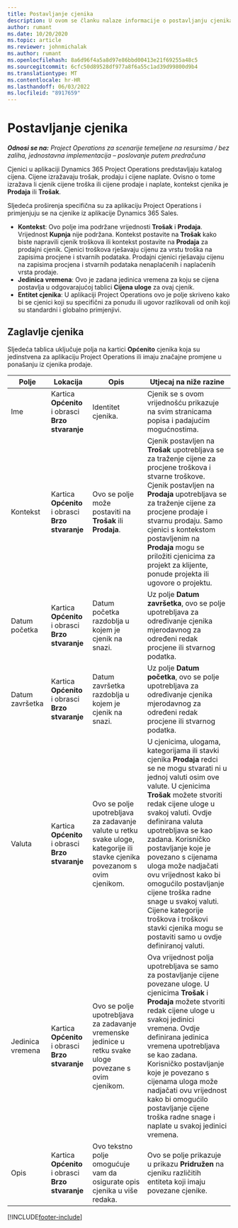 ```yaml
---
title: Postavljanje cjenika
description: U ovom se članku nalaze informacije o postavljanju cjenika troškova i prodaje.
author: rumant
ms.date: 10/20/2020
ms.topic: article
ms.reviewer: johnmichalak
ms.author: rumant
ms.openlocfilehash: 8a6d96f4a5a8d97e86bbd00413e21f69255a48c5
ms.sourcegitcommit: 6cfc50d89528df977a8f6a55c1ad39d99800d9b4
ms.translationtype: MT
ms.contentlocale: hr-HR
ms.lasthandoff: 06/03/2022
ms.locfileid: "8917659"
---
```

# <a name="set-up-price-lists"></a>Postavljanje cjenika

_**Odnosi se na:** Project Operations za scenarije temeljene na resursima / bez zaliha, jednostavna implementacija – poslovanje putem predračuna_

Cjenici u aplikaciji Dynamics 365 Project Operations predstavljaju katalog cijena. Cijene izražavaju trošak, prodaju i cijene naplate. Ovisno o tome izražava li cjenik cijene troška ili cijene prodaje i naplate, kontekst cjenika je **Prodaja** ili **Trošak**.

Sljedeća proširenja specifična su za aplikaciju Project Operations i primjenjuju se na cjenike iz aplikacije Dynamics 365 Sales.

- **Kontekst**: Ovo polje ima podržane vrijednosti **Trošak** i **Prodaja**. Vrijednost **Kupnja** nije podržana. Kontekst postavite na **Trošak** kako biste napravili cjenik troškova ili kontekst postavite na **Prodaja** za prodajni cjenik. Cjenici troškova rješavaju cijenu za vrstu troška na zapisima procjene i stvarnih podataka. Prodajni cjenici rješavaju cijenu na zapisima procjena i stvarnih podataka nenaplaćenih i naplaćenih vrsta prodaje.
- **Jedinica vremena**: Ovo je zadana jedinica vremena za koju se cijena postavlja u odgovarajućoj tablici **Cijena uloge** za ovaj cjenik.
- **Entitet cjenika**: U aplikaciji Project Operations ovo je polje skriveno kako bi se cjenici koji su specifični za ponudu ili ugovor razlikovali od onih koji su standardni i globalno primjenjivi.

## <a name="price-list-header"></a>Zaglavlje cjenika

Sljedeća tablica uključuje polja na kartici **Općenito** cjenika koja su jedinstvena za aplikaciju Project Operations ili imaju značajne promjene u ponašanju iz cjenika prodaje.

| Polje | Lokacija | Opis | Utjecaj na niže razine |
| --- | --- | --- | --- |
| Ime | Kartica **Općenito** i obrasci **Brzo stvaranje** | Identitet cjenika. | Cjenik se s ovom vrijednošću prikazuje na svim stranicama popisa i padajućim mogućnostima.|
| Kontekst | Kartica **Općenito** i obrasci **Brzo stvaranje** | Ovo se polje može postaviti na **Trošak** ili **Prodaja**. | Cjenik postavljen na **Trošak** upotrebljava se za traženje cijene za procjene troškova i stvarne troškove. Cjenik postavljen na **Prodaja** upotrebljava se za traženje cijene za procjene prodaje i stvarnu prodaju. Samo cjenici s kontekstom postavljenim na **Prodaja** mogu se priložiti cjenicima za projekt za klijente, ponude projekta ili ugovore o projektu. |
| Datum početka | Kartica **Općenito** i obrasci **Brzo stvaranje** | Datum početka razdoblja u kojem je cjenik na snazi. | Uz polje **Datum završetka**, ovo se polje upotrebljava za određivanje cjenika mjerodavnog za određeni redak procjene ili stvarnog podatka. |
| Datum završetka | Kartica **Općenito** i obrasci **Brzo stvaranje** | Datum završetka razdoblja u kojem je cjenik na snazi. | Uz polje **Datum početka**, ovo se polje upotrebljava za određivanje cjenika mjerodavnog za određeni redak procjene ili stvarnog podatka. |
| Valuta | Kartica **Općenito** i obrasci **Brzo stvaranje** | Ovo se polje upotrebljava za zadavanje valute u retku svake uloge, kategorije ili stavke cjenika povezanom s ovim cjenikom. | U cjenicima, ulogama, kategorijama ili stavki cjenika **Prodaja** redci se ne mogu stvarati ni u jednoj valuti osim ove valute. U cjenicima **Trošak** možete stvoriti redak cijene uloge u svakoj valuti. Ovdje definirana valuta upotrebljava se kao zadana. Korisničko postavljanje koje je povezano s cijenama uloga može nadjačati ovu vrijednost kako bi omogućilo postavljanje cijene troška radne snage u svakoj valuti. Cijene kategorije troškova i troškovi stavki cjenika mogu se postaviti samo u ovdje definiranoj valuti. |
| Jedinica vremena | Kartica **Općenito** i obrasci **Brzo stvaranje** | Ovo se polje upotrebljava za zadavanje vremenske jedinice u retku svake uloge povezane s ovim cjenikom. | Ova vrijednost polja upotrebljava se samo za postavljanje cijene povezane uloge. U cjenicima **Trošak** i **Prodaja** možete stvoriti redak cijene uloge u svakoj jedinici vremena. Ovdje definirana jedinica vremena upotrebljava se kao zadana. Korisničko postavljanje koje je povezano s cijenama uloga može nadjačati ovu vrijednost kako bi omogućilo postavljanje cijene troška radne snage i naplate u svakoj jedinici vremena. |
| Opis | Kartica **Općenito** i obrasci **Brzo stvaranje** | Ovo tekstno polje omogućuje vam da osigurate opis cjenika u više redaka. | Ovo se polje prikazuje u prikazu **Pridružen** na cjeniku različitih entiteta koji imaju povezane cjenike. |


[!INCLUDE[footer-include](../includes/footer-banner.md)]